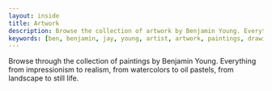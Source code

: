 ```yaml
---
layout: inside
title: Artwork
description: Browse the collection of artwork by Benjamin Young. Everything from impressionism to realism, from watercolors to oil pastels, from landscape to still life.
keywords: [ben, benjamin, jay, young, artist, artwork, paintings, drawings, blog, impressionism, realism, semiabstract]
---
```


Browse through the collection of paintings by Benjamin Young. Everything from impressionism to realism, from watercolors to oil pastels, from landscape to still life.